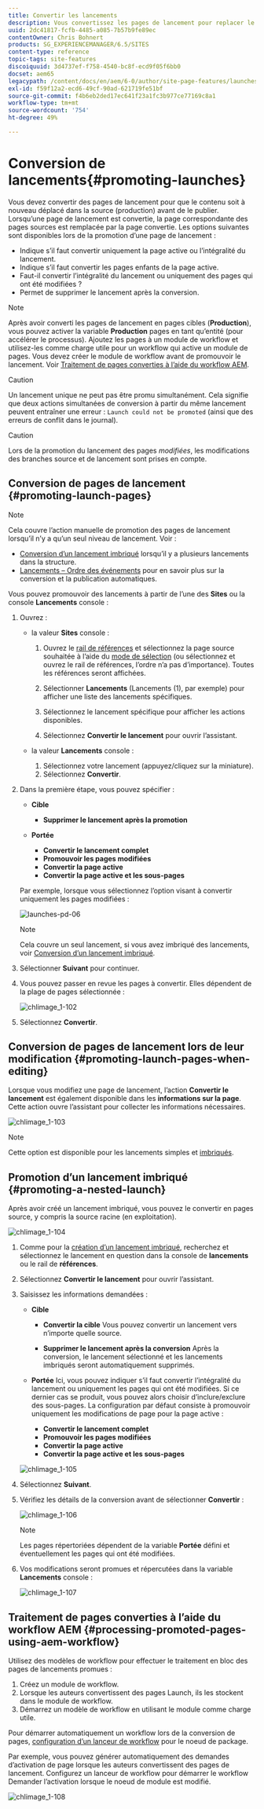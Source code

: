 ```yaml
---
title: Convertir les lancements
description: Vous convertissez les pages de lancement pour replacer le contenu dans la source (production) avant de le publier.
uuid: 2dc41817-fcfb-4485-a085-7b57b9fe89ec
contentOwner: Chris Bohnert
products: SG_EXPERIENCEMANAGER/6.5/SITES
content-type: reference
topic-tags: site-features
discoiquuid: 3d4737ef-f758-4540-bc8f-ecd9f05f6bb0
docset: aem65
legacypath: /content/docs/en/aem/6-0/author/site-page-features/launches
exl-id: f59f12a2-ecd6-49cf-90ad-621719fe51bf
source-git-commit: f4b6eb2ded17ec641f23a1fc3b977ce77169c8a1
workflow-type: tm+mt
source-wordcount: '754'
ht-degree: 49%

---
```


# Conversion de lancements{#promoting-launches}

Vous devez convertir des pages de lancement pour que le contenu soit à nouveau déplacé dans la source (production) avant de le publier. Lorsqu’une page de lancement est convertie, la page correspondante des pages sources est remplacée par la page convertie. Les options suivantes sont disponibles lors de la promotion d’une page de lancement :

* Indique s’il faut convertir uniquement la page active ou l’intégralité du lancement.
* Indique s’il faut convertir les pages enfants de la page active.
* Faut-il convertir l’intégralité du lancement ou uniquement des pages qui ont été modifiées ?
* Permet de supprimer le lancement après la conversion.

>[!NOTE]
>
>Après avoir converti les pages de lancement en pages cibles (**Production**), vous pouvez activer la variable **Production** pages en tant qu’entité (pour accélérer le processus). Ajoutez les pages à un module de workflow et utilisez-les comme charge utile pour un workflow qui active un module de pages. Vous devez créer le module de workflow avant de promouvoir le lancement. Voir [Traitement de pages converties à l’aide du workflow AEM](#processing-promoted-pages-using-aem-workflow).

>[!CAUTION]
>
>Un lancement unique ne peut pas être promu simultanément. Cela signifie que deux actions simultanées de conversion à partir du même lancement peuvent entraîner une erreur : `Launch could not be promoted` (ainsi que des erreurs de conflit dans le journal).

>[!CAUTION]
>
>Lors de la promotion du lancement des pages *modifiées*, les modifications des branches source et de lancement sont prises en compte.

## Conversion de pages de lancement {#promoting-launch-pages}

>[!NOTE]
>
>Cela couvre l’action manuelle de promotion des pages de lancement lorsqu’il n’y a qu’un seul niveau de lancement. Voir :
>
>* [Conversion d’un lancement imbriqué](#promoting-a-nested-launch) lorsqu’il y a plusieurs lancements dans la structure.
>* [Lancements – Ordre des événements](/help/sites-authoring/launches.md#launches-the-order-of-events) pour en savoir plus sur la conversion et la publication automatiques.
>


Vous pouvez promouvoir des lancements à partir de l’une des **Sites** ou la console **Lancements** console :

1. Ouvrez :

   * la valeur **Sites** console :

      1. Ouvrez le [rail de références](/help/sites-authoring/author-environment-tools.md#showingpagereferences) et sélectionnez la page source souhaitée à l’aide du [mode de sélection](/help/sites-authoring/basic-handling.md) (ou sélectionnez et ouvrez le rail de références, l’ordre n’a pas d’importance). Toutes les références seront affichées.

      1. Sélectionner **Lancements** (Lancements (1), par exemple) pour afficher une liste des lancements spécifiques.
      1. Sélectionnez le lancement spécifique pour afficher les actions disponibles.
      1. Sélectionnez **Convertir le lancement** pour ouvrir l’assistant.
   * la valeur **Lancements** console :

      1. Sélectionnez votre lancement (appuyez/cliquez sur la miniature).
      1. Sélectionnez **Convertir**.


1. Dans la première étape, vous pouvez spécifier :

   * **Cible**

      * **Supprimer le lancement après la promotion**
   * **Portée**

      * **Convertir le lancement complet**
      * **Promouvoir les pages modifiées**
      * **Convertir la page active**
      * **Convertir la page active et les sous-pages**

   Par exemple, lorsque vous sélectionnez l’option visant à convertir uniquement les pages modifiées :

   ![launches-pd-06](assets/launches-pd-06.png)

   >[!NOTE]
   >
   >Cela couvre un seul lancement, si vous avez imbriqué des lancements, voir [Conversion d’un lancement imbriqué](#promoting-a-nested-launch).

1. Sélectionner **Suivant** pour continuer.
1. Vous pouvez passer en revue les pages à convertir. Elles dépendent de la plage de pages sélectionnée :

   ![chlimage_1-102](assets/chlimage_1-102.png)

1. Sélectionnez **Convertir**.

## Conversion de pages de lancement lors de leur modification {#promoting-launch-pages-when-editing}

Lorsque vous modifiez une page de lancement, l’action **Convertir le lancement** est également disponible dans les **informations sur la page**. Cette action ouvre l’assistant pour collecter les informations nécessaires.

![chlimage_1-103](assets/chlimage_1-103.png)

>[!NOTE]
>
>Cette option est disponible pour les lancements simples et [imbriqués](#promoting-a-nested-launch).

## Promotion d’un lancement imbriqué {#promoting-a-nested-launch}

Après avoir créé un lancement imbriqué, vous pouvez le convertir en pages source, y compris la source racine (en exploitation).

![chlimage_1-104](assets/chlimage_1-104.png)

1. Comme pour la [création d’un lancement imbriqué](#creatinganestedlaunchlaunchwithinalaunch), recherchez et sélectionnez le lancement en question dans la console de **lancements** ou le rail de **références**.
1. Sélectionnez **Convertir le lancement** pour ouvrir l’assistant.

1. Saisissez les informations demandées :

   * **Cible**

      * **Convertir la cible**
Vous pouvez convertir un lancement vers n’importe quelle source.

      * **Supprimer le lancement après la conversion**
Après la conversion, le lancement sélectionné et les lancements imbriqués seront automatiquement supprimés.
   * **Portée**
Ici, vous pouvez indiquer s’il faut convertir l’intégralité du lancement ou uniquement les pages qui ont été modifiées. Si ce dernier cas se produit, vous pouvez alors choisir d’inclure/exclure des sous-pages. La configuration par défaut consiste à promouvoir uniquement les modifications de page pour la page active :

      * **Convertir le lancement complet**
      * **Promouvoir les pages modifiées**
      * **Convertir la page active**
      * **Convertir la page active et les sous-pages**

   ![chlimage_1-105](assets/chlimage_1-105.png)

1. Sélectionnez **Suivant**.
1. Vérifiez les détails de la conversion avant de sélectionner **Convertir** :

   ![chlimage_1-106](assets/chlimage_1-106.png)

   >[!NOTE]
   >
   >Les pages répertoriées dépendent de la variable **Portée** défini et éventuellement les pages qui ont été modifiées.

1. Vos modifications seront promues et répercutées dans la variable **Lancements** console :

   ![chlimage_1-107](assets/chlimage_1-107.png)

## Traitement de pages converties à l’aide du workflow AEM {#processing-promoted-pages-using-aem-workflow}

Utilisez des modèles de workflow pour effectuer le traitement en bloc des pages de lancements promues :

1. Créez un module de workflow.
1. Lorsque les auteurs convertissent des pages Launch, ils les stockent dans le module de workflow.
1. Démarrez un modèle de workflow en utilisant le module comme charge utile.

Pour démarrer automatiquement un workflow lors de la conversion de pages, [configuration d’un lanceur de workflow](/help/sites-administering/workflows-starting.md#workflows-launchers) pour le noeud de package.

Par exemple, vous pouvez générer automatiquement des demandes d’activation de page lorsque les auteurs convertissent des pages de lancement. Configurez un lanceur de workflow pour démarrer le workflow Demander l’activation lorsque le noeud de module est modifié.

![chlimage_1-108](assets/chlimage_1-108.png)
